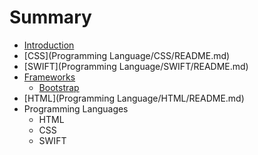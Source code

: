 # Summary

* [Introduction](README.md)
* [CSS](Programming Language/CSS/README.md)
* [SWIFT](Programming Language/SWIFT/README.md)
* [Frameworks](Frameworks)
   * [Bootstrap](Frameworks/web/bootstrap/README.md)
* [HTML](Programming Language/HTML/README.md)
* Programming Languages
   * HTML
   * CSS
   * SWIFT

